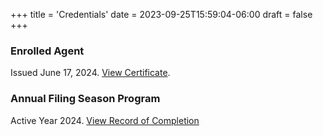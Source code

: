 +++
title = 'Credentials'
date = 2023-09-25T15:59:04-06:00
draft = false
+++

### Enrolled Agent

Issued June 17, 2024. [View Certificate](https://drive.google.com/file/d/1KToUjqLX1p2V1eM75sMNk3hoGtxrjGr9/view?usp=share_link).

### Annual Filing Season Program

Active Year 2024. [View Record of Completion](https://drive.google.com/file/d/1it1B5Exvn8Mew-vkddPjm09tVaWgoYnC/view?usp=share_link)